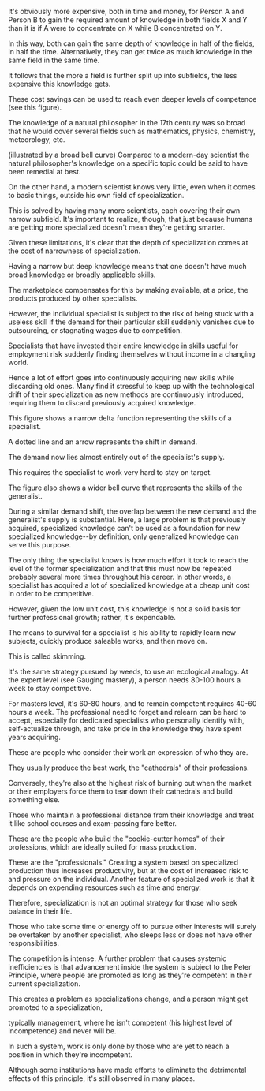It's obviously more expensive, both in time and money, for Person A and
Person B to gain the required amount of knowledge in both fields X and Y than
it is if A were to concentrate on X while B concentrated on Y. 


In this way, both
can gain the same depth of knowledge in half of the fields, in half the time.
Alternatively, they can get twice as much knowledge in the same field in the
same time. 


It follows that the more a field is further split up into subfields, the
less expensive this knowledge gets. 


These cost savings can be used to reach even
deeper levels of competence (see this figure).


The knowledge of a natural philosopher in the 17th century was so
broad that he would cover several fields such as mathematics, physics,
chemistry, meteorology, etc. 


(illustrated by a broad bell curve) Compared to
a modern-day scientist the natural philosopher's knowledge on a specific
topic could be said to have been remedial at best. 


On the other hand, a
modern scientist knows very little, even when it comes to basic things,
outside his own field of specialization. 


This is solved by having many more
scientists, each covering their own narrow subfield.
It's important to realize, though, that just because humans are getting more
specialized  doesn't  mean  they're  getting  smarter. 


 Given  these  limitations,  it's
clear  that  the  depth  of  specialization  comes  at  the  cost  of  narrowness  of
specialization. 


Having a narrow but deep knowledge means that one doesn't have
much  broad  knowledge  or  broadly  applicable  skills. 


 The  marketplace
compensates for this by making available, at a price, the products produced by
other specialists. 


However, the individual specialist is subject to the risk of being
stuck  with  a  useless  skill  if  the  demand  for  their  particular  skill  suddenly
vanishes due to outsourcing, or stagnating wages due to competition. 


Specialists
that have invested their entire knowledge in skills useful for employment risk
suddenly finding themselves without income in a changing world. 


Hence a lot of
effort  goes  into  continuously  acquiring  new  skills  while  discarding  old  ones.
Many  find  it  stressful  to  keep  up  with  the  technological  drift  of  their
specialization as new methods are continuously introduced, requiring them to
discard previously acquired knowledge.


This figure shows a narrow delta function representing the skills of a
specialist. 


A dotted line and an arrow represents the shift in demand. 


The
demand now lies almost entirely out of the specialist's supply. 


This requires
the specialist to work very hard to stay on target. 


The figure also shows a
wider bell curve that represents the skills of the generalist. 


During a similar
demand shift, the overlap between the new demand and the generalist's
supply is substantial.
Here,  a  large  problem  is  that  previously  acquired,  specialized  knowledge
can't be used as a foundation for new specialized knowledge--by definition, only
generalized  knowledge  can  serve  this  purpose. 


 The  only  thing  the  specialist
knows is how much effort it took to reach the level of the former specialization
and that this must now be repeated probably several more times throughout his
career.
In other words, a specialist has acquired a lot of specialized knowledge at a
cheap unit cost in order to be competitive. 


However, given the low unit cost, this
knowledge  is  not  a  solid  basis  for  further  professional  growth;  rather,  it's
expendable. 


The means to survival for a specialist is his ability to rapidly learn
new subjects, quickly produce saleable works, and then move on. 


This is called
skimming. 


It's the same strategy pursued by weeds, to use an ecological analogy.
At the expert level (see Gauging mastery), a person needs 80-100 hours a week
to stay competitive. 


For masters level, it's 60-80 hours, and to remain competent
requires 40-60 hours a week.
The professional need to forget and relearn can be hard to accept, especially
for  dedicated  specialists  who  personally  identify  with,  self-actualize  through,
and  take  pride  in  the  knowledge  they  have  spent  years  acquiring. 


 These  are
people who consider their work an expression of who they are. 


They usually
produce the best work, the "cathedrals" of their professions. 


Conversely, they're
also at the highest risk of burning out when the market or their employers force
them  to  tear  down  their  cathedrals  and  build  something  else. 


 Those  who
maintain a professional distance from their knowledge and treat it like school
courses  and  exam-passing  fare  better. 


 These  are  the  people  who  build  the
"cookie-cutter homes" of  their  professions,  which  are  ideally  suited  for  mass
production. 


These are the "professionals."
Creating  a  system  based  on  specialized  production  thus  increases
productivity, but at the cost of increased risk to and pressure on the individual.
Another feature of specialized work is that it depends on expending resources
such as time and energy. 


Therefore, specialization is not an optimal strategy for
those who seek balance in their life. 


Those who take some time or energy off to
pursue other interests will surely be overtaken by another specialist, who sleeps
less or does not have other responsibilities. 


The competition is intense.
A  further  problem  that  causes  systemic  inefficiencies  is  that  advancement
inside the system is subject to the Peter Principle, where people are promoted as
long as they're competent in their current specialization. 


This creates a problem
as specializations change, and a person might get promoted to a specialization,

typically  management,  where  he  isn't  competent  (his  highest  level  of
incompetence) and never will be. 


In such a system, work is only done by those
who are yet to reach a position in which they're incompetent. 


Although some
institutions  have  made  efforts  to  eliminate  the  detrimental  effects  of  this
principle, it's still observed in many places.
